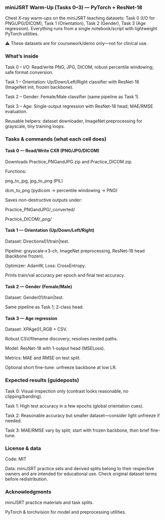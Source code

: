 ### miniJSRT Warm-Up (Tasks 0–3) — PyTorch + ResNet-18

Chest X-ray warm-ups on the miniJSRT teaching datasets:
Task 0 (I/O for PNG/JPG/DICOM), Task 1 (Orientation), Task 2 (Gender), Task 3 (Age regression).
Everything runs from a single notebook/script with lightweight PyTorch utilities.

⚠️ These datasets are for coursework/demo only—not for clinical use.

###  What’s inside

Task 0 – I/O: Read/write PNG, JPG, DICOM; robust percentile windowing; safe format conversion.

Task 1 – Orientation: Up/Down/Left/Right classifier with ResNet-18 (ImageNet init, frozen backbone).

Task 2 – Gender: Female/Male classifier (same pipeline as Task 1).

Task 3 – Age: Single-output regression with ResNet-18 head; MAE/RMSE evaluation.

Reusable helpers: dataset downloader, ImageNet preprocessing for grayscale, tiny training loops.

###  Tasks & commands (what each cell does)
#### Task 0 — Read/Write CXR (PNG/JPG/DICOM)

Downloads Practice_PNGandJPG.zip and Practice_DICOM.zip.

Functions:

png_to_jpg, jpg_to_png (PIL)

dcm_to_png (pydicom → percentile windowing → PNG)

Saves non-destructive outputs under:

Practice_PNGandJPG/_converted/

Practice_DICOM/_png/

#### Task 1 — Orientation (Up/Down/Left/Right)

Dataset: Directions01/train|test.

Pipeline: grayscale→3-ch, ImageNet preprocessing, ResNet-18 head (backbone frozen).

Optimizer: AdamW, Loss: CrossEntropy.

Prints train/val accuracy per epoch and final test accuracy.

#### Task 2 — Gender (Female/Male)

Dataset: Gender01/train|test.

Same pipeline as Task 1; 2-class head.

#### Task 3 — Age regression

Dataset: XPAge01_RGB + CSV.

Robust CSV/filename discovery; resolves nested paths.

Model: ResNet-18 with 1-output head (MSELoss).

Metrics: MAE and RMSE on test split.

Optional short fine-tune: unfreeze backbone at low LR.

###  Expected results (guideposts)

Task 0: Visual inspection only (contrast looks reasonable, no clipping/banding).

Task 1: High test accuracy in a few epochs (global orientation cues).

Task 2: Reasonable accuracy but smaller dataset—consider light unfreeze if needed.

Task 3: MAE/RMSE vary by split; start with frozen backbone, then brief fine-tune.

###  License & data

Code: MIT

Data: miniJSRT practice sets and derived splits belong to their respective owners and are intended for educational use. Check original dataset terms before redistribution.

### Acknowledgments

miniJSRT practice materials and task splits.

PyTorch & torchvision for model and preprocessing utilities.
